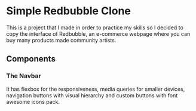 # Simple Redbubble Clone

This is a project that I made in order to practice my skills so I decided to copy the interface of Redbubble, an e-commerce webpage where you can buy many products made community artists.

## Components

### **The Navbar**

It has flexbox for the responsiveness, media queries for smaller devices, navigation buttons with visual hierarchy and custom buttons with font awesome icons pack.
